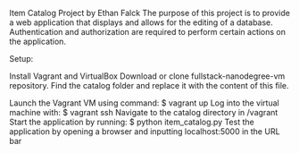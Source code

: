 Item Catalog Project by Ethan Falck
The purpose of this project is to provide a web application that displays and allows for the editing of a database. Authentication and authorization
are required to perform certain actions on the application.

Setup:

Install Vagrant and VirtualBox
Download or clone fullstack-nanodegree-vm repository.
Find the catalog folder and replace it with the content of this file.

Launch the Vagrant VM using command:
  $ vagrant up
Log into the virtual machine with:
  $ vagrant ssh
Navigate to the catalog directory in /vagrant
Start the application by running:
  $ python item_catalog.py
Test the application by opening a browser and inputting localhost:5000 in the URL bar